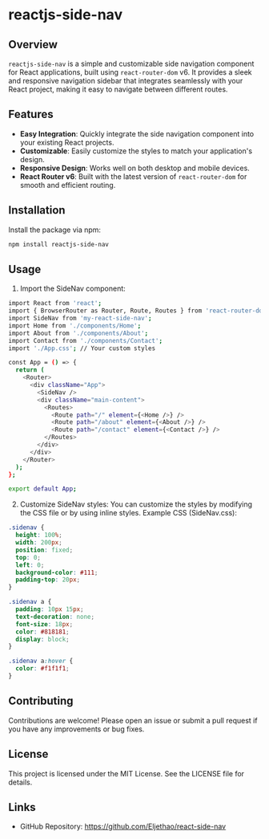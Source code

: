 # reactjs-side-nav

## Overview
`reactjs-side-nav` is a simple and customizable side navigation component for React applications, built using `react-router-dom` v6. It provides a sleek and responsive navigation sidebar that integrates seamlessly with your React project, making it easy to navigate between different routes.

## Features
- **Easy Integration**: Quickly integrate the side navigation component into your existing React projects.
- **Customizable**: Easily customize the styles to match your application's design.
- **Responsive Design**: Works well on both desktop and mobile devices.
- **React Router v6**: Built with the latest version of `react-router-dom` for smooth and efficient routing.

## Installation
Install the package via npm:
```bash
npm install reactjs-side-nav
```

## Usage 
1. Import the SideNav component:
```bash
import React from 'react';
import { BrowserRouter as Router, Route, Routes } from 'react-router-dom';
import SideNav from 'my-react-side-nav';
import Home from './components/Home';
import About from './components/About';
import Contact from './components/Contact';
import './App.css'; // Your custom styles

const App = () => {
  return (
    <Router>
      <div className="App">
        <SideNav />
        <div className="main-content">
          <Routes>
            <Route path="/" element={<Home />} />
            <Route path="/about" element={<About />} />
            <Route path="/contact" element={<Contact />} />
          </Routes>
        </div>
      </div>
    </Router>
  );
};

export default App;

```

2. Customize SideNav styles:
You can customize the styles by modifying the CSS file or by using inline styles.
Example CSS (SideNav.css):

```css
.sidenav {
  height: 100%;
  width: 200px;
  position: fixed;
  top: 0;
  left: 0;
  background-color: #111;
  padding-top: 20px;
}

.sidenav a {
  padding: 10px 15px;
  text-decoration: none;
  font-size: 18px;
  color: #818181;
  display: block;
}

.sidenav a:hover {
  color: #f1f1f1;
}
```

## Contributing
Contributions are welcome! Please open an issue or submit a pull request if you have any improvements or bug fixes.

## License
This project is licensed under the MIT License. See the LICENSE file for details.

## Links
- GitHub Repository: https://github.com/Eljethao/react-side-nav





